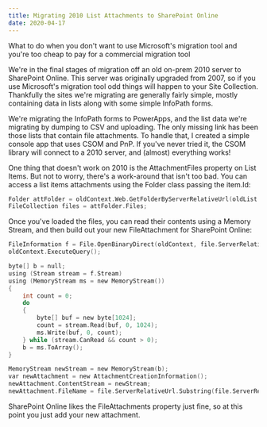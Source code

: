 ```yaml
---
title: Migrating 2010 List Attachments to SharePoint Online
date: 2020-04-17
---
```


What to do when you don't want to use Microsoft's migration tool and you're too cheap to pay for a commercial migration tool

<!-- end -->

We're in the final stages of migration off an old on-prem 2010 server to SharePoint Online. This server was originally upgraded from 2007, so if you use Microsoft's migration tool odd things will happen to your Site Collection. Thankfully the sites we're migrating are generally fairly simple, mostly containing data in lists along with some simple InfoPath forms.

We're migrating the InfoPath forms to PowerApps, and the list data we're migrating by dumping to CSV and uploading. The only missing link has been those lists that contain file attachments. To handle that, I created a simple console app that uses CSOM and PnP. If you've never tried it, the CSOM library will connect to a 2010 server, and (almost) everything works!

One thing that doesn't work on 2010 is the AttachmentFiles property on List Items. But not to worry, there's a work-around that isn't too bad.
You can access a list items attachments using the Folder class passing the item.Id:

```c
Folder attFolder = oldContext.Web.GetFolderByServerRelativeUrl(oldList.RootFolder.ServerRelativeUrl + "/Attachments/" + item.Id);
FileCollection files = attFolder.Files;
```

Once you've loaded the files, you can read their contents using a Memory Stream, and then build out your new FileAttachment for SharePoint Online:

```c
FileInformation f = File.OpenBinaryDirect(oldContext, file.ServerRelativeUrl);
oldContext.ExecuteQuery();

byte[] b = null;
using (Stream stream = f.Stream)
using (MemoryStream ms = new MemoryStream())
{
    int count = 0;
    do
    {
        byte[] buf = new byte[1024];
        count = stream.Read(buf, 0, 1024);
        ms.Write(buf, 0, count);
    } while (stream.CanRead && count > 0);
    b = ms.ToArray();
}

MemoryStream newStream = new MemoryStream(b);
var newAttachment = new AttachmentCreationInformation();
newAttachment.ContentStream = newStream;
newAttachment.FileName = file.ServerRelativeUrl.Substring(file.ServerRelativeUrl.LastIndexOf("/") + 1);
```

SharePoint Online likes the FileAttachments property just fine, so at this point you just add your new attachment.
